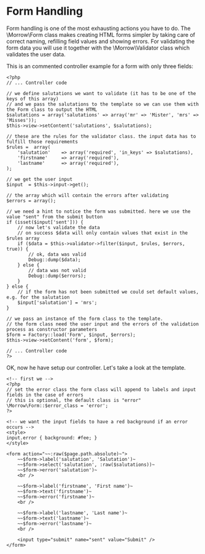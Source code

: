 Form Handling
=============

Form handling is one of the most exhausting actions you have to do.
The \Morrow\Form class makes creating HTML forms simpler by taking care of correct naming, refilling field values and showing errors.
For validating the form data you will use it together with the \Morrow\Validator class which validates the user data.

This is an commented controller example for a form with only three fields:

~~~{.php}
<?php
// ... Controller code

// we define salutations we want to validate (it has to be one of the keys of this array)
// and we pass the salutations to the template so we can use them with the Form class to output the HTML
$salutations = array('salutations' => array('mr' => 'Mister', 'mrs' => 'Misses'));
$this->view->setContent('salutations', $salutations);

// these are the rules for the validator class. the input data has to fulfill those requirements
$rules =  array(
	'salutation'	=> array('required', 'in_keys' => $salutations),
	'firstname'		=> array('required'),
	'lastname'		=> array('required'),
);

// we get the user input
$input  = $this->input->get();

// the array which will contain the errors after validating
$errors = array();

// we need a hint to notice the form was submitted. here we use the value "sent" from the submit button
if (isset($input['sent'])) {
	// now let's validate the data
	// on success $data will only contain values that exist in the $rules array
	if ($data = $this->validator->filter($input, $rules, $errors, true)) {
		// ok, data was valid
		Debug::dump($data);
	} else {
		// data was not valid
		Debug::dump($errors);
	}
} else {
	// if the form has not been submitted we could set default values, e.g. for the salutation
	$input['salutation'] = 'mrs';
}

// we pass an instance of the form class to the template.
// the form class need the user input and the errors of the validation process as constructor parameters
$form = Factory::load('Form', $input, $errors);
$this->view->setContent('form', $form);

// ... Controller code
?>
~~~

OK, now he have setup our controller. Let's take a look at the template.

~~~{.php}
<!-- first we -->
<?php
// set the error class the form class will append to labels and input fields in the case of errors
// this is optional, the default class is "error"
\Morrow\Form::$error_class = 'error';
?>

<!-- we want the input fields to have a red background if an error occurs -->
<style>
input.error { background: #fee; }
</style>

<form action="~~:raw($page.path.absolute)~">
	~~$form->label('salutation', 'Salutation')~
	~~$form->select('salutation', :raw($salutations))~
	~~$form->error('salutation')~
	<br />

	~~$form->label('firstname', 'First name')~
	~~$form->text('firstname')~
	~~$form->error('firstname')~
	<br />

	~~$form->label('lastname', 'Last name')~
	~~$form->text('lastname')~
	~~$form->error('lastname')~
	<br />

	<input type="submit" name="sent" value="Submit" />
</form>
~~~
